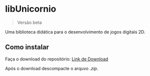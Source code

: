 libUnicornio
============

> Versão beta

Uma biblioteca didática para o desenvolvimento de jogos digitais 2D. 

## Como instalar

Faça o download do repositório: [Link de Download](https://github.com/GuilhermeAlanJohann/libUnicornio/archive/master.zip)

Após o download descompacte  o arquvo *.zip*.
